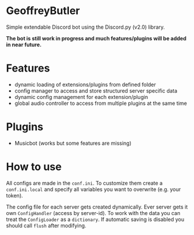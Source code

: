 # GeoffreyButler
Simple extendable Discord bot using the Discord.py (v2.0) library.

**The bot is still work in progress and much features/plugins will be added in near future.**

# Features
 * dynamic loading of  extensions/plugins from defined folder
 * config manager to access and store structured server specific data
 * dynamic config management for each extension/plugin
 * global audio controller to access from multiple plugins at the same time
 
# Plugins
 * Musicbot (works but some features are missing)

# How to use
All configs are made in the `conf.ini`. To customize them create a `conf.ini.local` and specify all
variables you want to overwrite (e.g. your token).

The config file for each server gets created dynamically. Ever server gets it own `ConfigHandler` (access by server-id).
To work with the data you can treat the `ConfigLoader` as a `dictionary`. If automatic saving is disabled you should
 call `flush` after modifying.
 